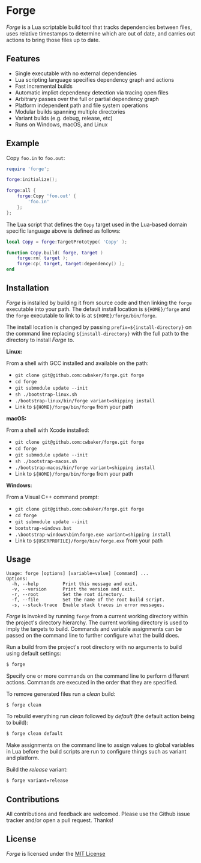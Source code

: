 # Forge

*Forge* is a Lua scriptable build tool that tracks dependencies between files, uses relative timestamps to determine which are out of date, and carries out actions to bring those files up to date.

## Features

- Single executable with no external dependencies
- Lua scripting language specifies dependency graph and actions
- Fast incremental builds
- Automatic implict dependency detection via tracing open files
- Arbitrary passes over the full or partial dependency graph
- Platform independent path and file system operations
- Modular builds spanning multiple directories
- Variant builds (e.g. debug, release, etc)
- Runs on Windows, macOS, and Linux

## Example

Copy `foo.in` to `foo.out`:

~~~lua
require 'forge';

forge:initialize();

forge:all {
    forge:Copy 'foo.out' {
        'foo.in'
    };    
};
~~~

The Lua script that defines the `Copy` target used in the Lua-based domain specific language above is defined as follows:

~~~lua
local Copy = forge:TargetPrototype( 'Copy' );

function Copy.build( forge, target )
    forge:rm( target );
    forge:cp( target, target:dependency() );
end
~~~

## Installation

*Forge* is installed by building it from source code and then linking the `forge` executable into your path.  The default install location is `${HOME}/forge` and the `forge` executable to link to is at `${HOME}/forge/bin/forge`.

The install location is changed by passing `prefix=${install-directory}` on the command line replacing `${install-directory}` with the full path to the directory to install *Forge* to.

**Linux:**

From a shell with GCC installed and available on the path:

- `git clone git@github.com:cwbaker/forge.git forge`
- `cd forge`
- `git submodule update --init`
- `sh ./bootstrap-linux.sh`
- `./bootstrap-linux/bin/forge variant=shipping install`
- Link to `${HOME}/forge/bin/forge` from your path

**macOS:**

From a shell with Xcode installed:

- `git clone git@github.com:cwbaker/forge.git forge`
- `cd forge`
- `git submodule update --init`
- `sh ./bootstrap-macos.sh`
- `./bootstrap-macos/bin/forge variant=shipping install`
- Link to `${HOME}/forge/bin/forge` from your path

**Windows:**

From a Visual C++ command prompt:

- `git clone git@github.com:cwbaker/forge.git forge`
- `cd forge`
- `git submodule update --init`
- `bootstrap-windows.bat`
- `.\bootstrap-windows\bin\forge.exe variant=shipping install`
- Link to `${USERPROFILE}/forge/bin/forge.exe` from your path

## Usage

    Usage: forge [options] [variable=value] [command] ... 
    Options: 
      -h, --help         Print this message and exit.
      -v, --version      Print the version and exit.
      -r, --root         Set the root directory.
      -f, --file         Set the name of the root build script.
      -s, --stack-trace  Enable stack traces in error messages.

*Forge* is invoked by running `forge` from a current working directory within the project's directory hierarchy.  The current working directory is used to imply the targets to build.  Commands and variable assignments can be passed on the command line to further configure what the build does.

Run a build from the project's root directory with no arguments to build using default settings:

~~~bash
$ forge
~~~

Specify one or more commands on the command line to perform different actions.  Commands are executed in the order that they are specified.

To remove generated files run a *clean* build:

~~~bash
$ forge clean
~~~

To rebuild everything run *clean* followed by *default* (the default action being to build):

~~~bash
$ forge clean default
~~~

Make assignments on the command line to assign values to global variables in Lua before the build scripts are run to configure things such as variant and platform.

Build the *release* variant:

~~~bash
$ forge variant=release
~~~

## Contributions

All contributions and feedback are welcomed.  Please use the Github issue tracker and/or open a pull request.  Thanks!

## License

*Forge* is licensed under the [MIT License](http://www.opensource.org/licenses/MIT)
